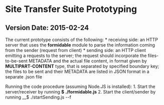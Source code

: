 Site Transfer Suite Prototyping
===============================

Version Date: 2015-02-24
------------------------

The current prototype consists of the following:
	* receiving side: an HTTP server that uses the __formidable__ module to parse the information coming from the sender (request from client)
	* sending side: an HTTP client emitting a requests to the server; the request should incorporate the files-to-be-sent METADATA and the actual file content, in format given by __MULTIPART-CONTENT__ type, that is separated by specified boundary key; the files to be sent and their METADATA are listed in JSON format in a separate .json file

Running the code procedure (assuming Node.JS is installed):
	1. Start the server/receiver by running
		__\$ ./formidable.js__
	2. Start the client/sender by running
		__\$ ./startSending.js --f <path to JSON file>
